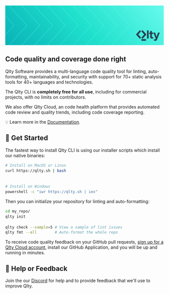 ![Header](header.png?raw=true)

## Code quality and coverage done right

Qlty Software provides a multi-language code quality tool for linting, auto-formatting, maintainability, and security with support for 70+ static analysis tools for 40+ languages and technologies.

The Qlty CLI is **completely free for all use**, including for commercial projects, with no limits on contributors.

We also offer Qlty Cloud, an code health platform that provides automated code review and quality trends, including code coverage reporting.

💡 Learn more in the [Documentation](https://docs.qlty.sh/).

## 🚀 Get Started

The fastest way to install Qlty CLI is using our installer scripts which install our native binaries:

```bash
# Install on MacOS or Linux
curl https://qlty.sh | bash 


# Install on Windows
powershell -c "iwr https://qlty.sh | iex"
```

Then you can initialize your repository for linting and auto-formatting:

```bash
cd my_repo/
qlty init

qlty check --sample=5 # View a sample of lint issues
qlty fmt --all        # Auto-format the whole repo
```

To receive code quality feedback on your GitHub pull requests, [sign up for a Qlty Cloud account](https://qlty.sh), install our GitHub Application, and you will be up and running in minutes.

## 🛟 Help or Feedback

Join the our [Discord](https://qlty.sh/discord) for help and to provide feedback that we'll use to improve Qlty.
